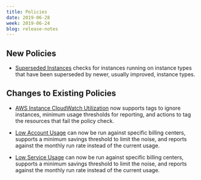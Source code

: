 ```yaml
---
title: Policies
date: 2019-06-28
week: 2019-06-24
blog: release-notes
---
```


## New Policies

* [Superseded Instances](https://github.com/rightscale/policy_templates/tree/master/cost/superseded_instance) checks for instances running on instance types that have been superseded by newer, usually improved, instance types.

## Changes to Existing Policies

* [AWS Instance CloudWatch Utilization](https://github.com/rightscale/policy_templates/tree/master/cost/aws/instance_cloudwatch_utilization/) now supports tags to ignore instances, minimum usage thresholds for reporting, and actions to tag the resources that fail the policy check.

* [Low Account Usage](https://github.com/rightscale/policy_templates/tree/master/cost/low_account_usage) can now be run against specific billing centers, supports a minimum savings threshold to limit the noise, and reports against the monthly run rate instead of the current usage.

* [Low Service Usage](https://github.com/rightscale/policy_templates/tree/master/cost/low_service_usage) can now be run against specific billing centers, supports a minimum savings threshold to limit the noise, and reports against the monthly run rate instead of the current usage.